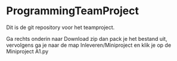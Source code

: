 # ProgrammingTeamProject
Dit is de git repository voor het teamproject.

Ga rechts onderin naar Download zip dan pack je het bestand uit, vervolgens ga je naar de map Inleveren/Miniproject en klik je op de Miniproject A1.py
